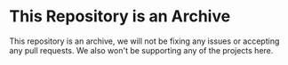 # This Repository is an Archive

This repository is an archive, we will not be fixing any issues or accepting any pull requests. We also won't be supporting any of the projects here.

